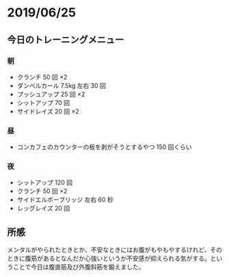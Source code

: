# 2019/06/25

## 今日のトレーニングメニュー

### 朝

- クランチ 50 回 ×2
- ダンベルカール 7.5kg 左右 30 回
- プッシュアップ 25 回 ×2
- シットアップ 70 回
- サイドレイズ 20 回 ×2

### 昼

- コンカフェのカウンターの板を剥がそうとするやつ 150 回くらい

### 夜

- シットアップ 120 回
- クランチ 50 回 ×2
- サイドエルボーブリッジ 左右 60 秒
- レッグレイズ 20 回

## 所感

メンタルがやられたときとか、不安なときにはお腹がもやもやするけれど、そのときに腹筋があるとなんだか心強いというか不安感が抑えられる気がする。ということで今日は腹直筋及び外腹斜筋を鍛えました。
